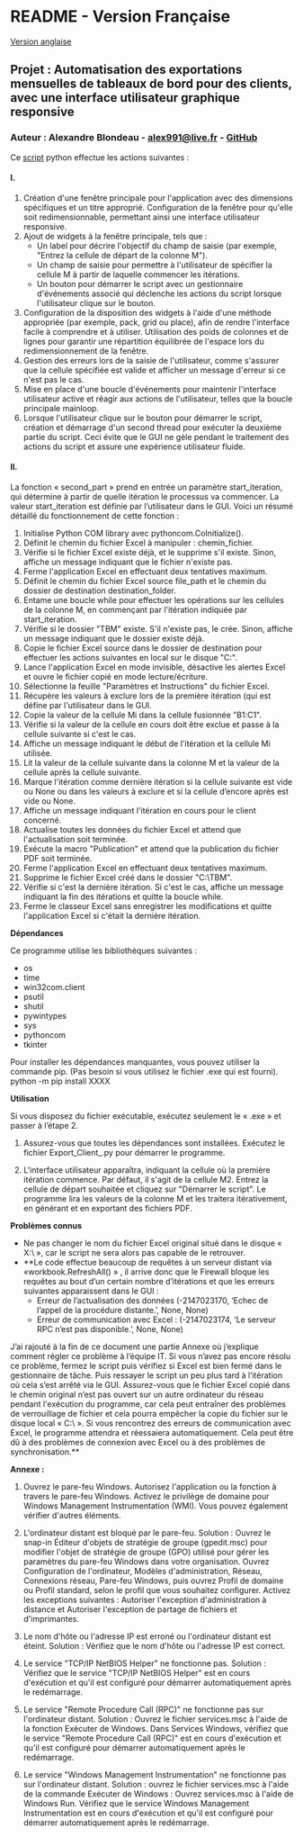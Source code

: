 # README - Version Française

[Version anglaise](README_en.md)

## **Projet :** Automatisation des exportations mensuelles de tableaux de bord pour des clients, avec une interface utilisateur graphique responsive

### **Auteur :** Alexandre Blondeau - [alex991@live.fr](mailto:alex991@live.fr) - [GitHub](https://github.com/AlexandreBlondeau)  

Ce [script](Script.py) python effectue les actions suivantes :

#### **I.**  

1. Création d'une fenêtre principale pour l'application avec des dimensions spécifiques et un titre approprié. Configuration de la fenêtre pour qu'elle soit redimensionnable, permettant ainsi une interface utilisateur responsive.
2. Ajout de widgets à la fenêtre principale, tels que :
    * Un label pour décrire l'objectif du champ de saisie (par exemple, "Entrez la cellule de départ de la colonne M").
    * Un champ de saisie pour permettre à l'utilisateur de spécifier la cellule M à partir de laquelle commencer les itérations.
    * Un bouton pour démarrer le script avec un gestionnaire d'événements associé qui déclenche les actions du script lorsque l'utilisateur clique sur le bouton.
3. Configuration de la disposition des widgets à l'aide d'une méthode appropriée (par exemple, pack, grid ou place), afin de rendre l'interface facile à comprendre et à utiliser. Utilisation des poids de colonnes et de lignes pour garantir une répartition équilibrée de l'espace lors du redimensionnement de la fenêtre.
4. Gestion des erreurs lors de la saisie de l'utilisateur, comme s'assurer que la cellule spécifiée est valide et afficher un message d'erreur si ce n'est pas le cas.
5. Mise en place d'une boucle d'événements pour maintenir l'interface utilisateur active et réagir aux actions de l'utilisateur, telles que la boucle principale mainloop.
6. Lorsque l'utilisateur clique sur le bouton pour démarrer le script, création et démarrage d'un second thread pour exécuter la deuxième partie du script. Ceci évite que le GUI ne gèle pendant le traitement des actions du script et assure une expérience utilisateur fluide.

#### **II.**  

La fonction « second_part » prend en entrée un paramètre start_iteration, qui détermine à partir de quelle itération le processus va commencer. La valeur start_iteration est définie par l’utilisateur dans le GUI. Voici un résumé détaillé du fonctionnement de cette fonction :

1. Initialise Python COM library avec pythoncom.CoInitialize().
2. Définit le chemin du fichier Excel à manipuler : chemin_fichier.
3. Vérifie si le fichier Excel existe déjà, et le supprime s'il existe. Sinon, affiche un message indiquant que le fichier n'existe pas.
4. Ferme l'application Excel en effectuant deux tentatives maximum.
5. Définit le chemin du fichier Excel source file_path et le chemin du dossier de destination destination_folder.
6. Entame une boucle while pour effectuer les opérations sur les cellules de la colonne M, en commençant par l'itération indiquée par start_iteration.
7. Vérifie si le dossier "TBM" existe. S'il n'existe pas, le crée. Sinon, affiche un message indiquant que le dossier existe déjà.
8. Copie le fichier Excel source dans le dossier de destination pour effectuer les actions suivantes en local sur le disque "C:\".
9. Lance l'application Excel en mode invisible, désactive les alertes Excel et ouvre le fichier copié en mode lecture/écriture.
10. Sélectionne la feuille "Paramètres et Instructions" du fichier Excel.
11. Récupère les valeurs à exclure lors de la première itération (qui est défine par l'utilisateur dans le GUI.
12. Copie la valeur de la cellule Mi dans la cellule fusionnée "B1:C1".
13. Vérifie si la valeur de la cellule en cours doit être exclue et passe à la cellule suivante si c'est le cas.
14. Affiche un message indiquant le début de l'itération et la cellule Mi utilisée.
15. Lit la valeur de la cellule suivante dans la colonne M et la valeur de la cellule après la cellule suivante.
16. Marque l'itération comme dernière itération si la cellule suivante est vide ou None ou dans les valeurs à exclure et si la cellule d’encore après est vide ou None.
17. Affiche un message indiquant l'itération en cours pour le client concerné.
18. Actualise toutes les données du fichier Excel et attend que l'actualisation soit terminée.
19. Exécute la macro "Publication" et attend que la publication du fichier PDF soit terminée.
20. Ferme l'application Excel en effectuant deux tentatives maximum.
21. Supprime le fichier Excel créé dans le dossier "C:\TBM".
22. Vérifie si c'est la dernière itération. Si c'est le cas, affiche un message indiquant la fin des itérations et quitte la boucle while.
23. Ferme le classeur Excel sans enregistrer les modifications et quitte l'application Excel si c'était la dernière itération.

**Dépendances**  

Ce programme utilise les bibliothèques suivantes :
- os
- time
- win32com.client
- psutil
- shutil
- pywintypes
- sys
- pythoncom
- tkinter

Pour installer les dépendances manquantes, vous pouvez utiliser la commande pip. (Pas besoin si vous utilisez le fichier .exe qui est fourni).
python -m pip install XXXX


**Utilisation**  

Si vous disposez du fichier exécutable, exécutez seulement le « .exe » et passer à l’étape 2.

1. Assurez-vous que toutes les dépendances sont installées.
Exécutez le fichier Export_Client_.py pour démarrer le programme.

2. L'interface utilisateur apparaîtra, indiquant la cellule où la première itération commence. Par défaut, il s'agit de la cellule M2.
Entrez la cellule de départ souhaitée et cliquez sur "Démarrer le script".
Le programme lira les valeurs de la colonne M et les traitera itérativement, en générant et en exportant des fichiers PDF.

**Problèmes connus**  

- Ne pas changer le nom du fichier Excel original situé dans le disque « X:\ », car le script ne sera alors pas capable de le retrouver.
- **Le code effectue beaucoup de requêtes à un serveur distant via «workbook.RefreshAll() » , il arrive donc que le Firewall bloque les requêtes au bout d’un certain nombre d’itérations et que les erreurs suivantes apparaissent dans le GUI :
  * Erreur de l’actualisation des données (-2147023170, ‘Echec de l’appel de la procédure distante.’, None, None)
  * Erreur de communication avec Excel : (-2147023174, ‘Le serveur RPC n’est pas disponible.’, None, None)

J’ai rajouté à la fin de ce document une partie Annexe où j’explique comment régler ce problème à l’équipe IT. Si vous n’avez pas encore résolu ce problème, fermez le script puis vérifiez si Excel est bien fermé dans le gestionnaire de tâche. Puis ressayer le script un peu plus tard à l’itération où cela s’est arrêté via le GUI.
Assurez-vous que le fichier Excel copié dans le chemin original n’est pas ouvert sur un autre ordinateur du réseau pendant l'exécution du programme, car cela peut entraîner des problèmes de verrouillage de fichier et cela pourra empêcher la copie du fichier sur le disque local « C:\ ».
Si vous rencontrez des erreurs de communication avec Excel, le programme attendra et réessaiera automatiquement. Cela peut être dû à des problèmes de connexion avec Excel ou à des problèmes de synchronisation.**

**Annexe :**  

1. Ouvrez le pare-feu Windows.
   Autorisez l'application ou la fonction à travers le pare-feu Windows.
   Activez le privilège de domaine pour Windows Management Instrumentation (WMI).
   Vous pouvez également vérifier d'autres éléments.

2. L'ordinateur distant est bloqué par le pare-feu.
   Solution : Ouvrez le snap-in Éditeur d'objets de stratégie de groupe (gpedit.msc) pour modifier l'objet de stratégie de groupe (GPO) utilisé pour gérer les paramètres du pare-feu Windows dans votre organisation. Ouvrez Configuration de l'ordinateur, Modèles d'administration, Réseau, Connexions réseau, Pare-feu Windows, puis ouvrez Profil de domaine ou Profil standard, selon le profil que vous souhaitez configurer. Activez les exceptions suivantes : Autoriser l'exception d'administration à distance et Autoriser l'exception de partage de fichiers et d'imprimantes.

3. Le nom d'hôte ou l'adresse IP est erroné ou l'ordinateur distant est éteint.
   Solution : Vérifiez que le nom d'hôte ou l'adresse IP est correct.

4. Le service "TCP/IP NetBIOS Helper" ne fonctionne pas.
   Solution : Vérifiez que le service "TCP/IP NetBIOS Helper" est en cours d'exécution et qu'il est configuré pour démarrer automatiquement après le redémarrage.

5. Le service "Remote Procedure Call (RPC)" ne fonctionne pas sur l'ordinateur distant.
   Solution : Ouvrez le fichier services.msc à l'aide de la fonction Exécuter de Windows. Dans Services Windows, vérifiez que le service "Remote Procedure Call (RPC)" est en cours d'exécution et qu'il est configuré pour démarrer automatiquement après le redémarrage.

6. Le service "Windows Management Instrumentation" ne fonctionne pas sur l'ordinateur distant.
   Solution : ouvrez le fichier services.msc à l'aide de la commande Exécuter de Windows : Ouvrez services.msc à l'aide de Windows Run. Vérifiez que le service Windows Management Instrumentation est en cours d'exécution et qu'il est configuré pour démarrer automatiquement après le redémarrage.

